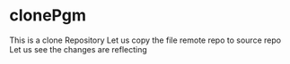 # clonePgm
This is a clone Repository
Let us copy the file remote repo to source repo
Let us see the changes are reflecting
